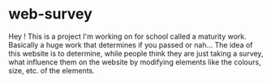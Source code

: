 # web-survey
Hey ! This is a project I'm working on for school called a  maturity work. Basically a huge work that determines if you passed or nah...
The idea of this website is to determine, while people think they are just taking a survey, what influence them on the website by modifying elements like the colours, size, etc. of the elements.
